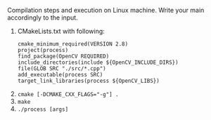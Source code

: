 Compilation steps and execution on Linux machine. Write your main accordingly to the input.

1. CMakeLists.txt with following:
    ```
    cmake_minimum_required(VERSION 2.8)
    project(process)
    find_package(OpenCV REQUIRED)
    include_directories(include ${OpenCV_INCLUDE_DIRS})
    file(GLOB SRC "./src/*.cpp")
    add_executable(process SRC)
    target_link_libraries(process ${OpenCV_LIBS})
    ```
1. `cmake [-DCMAKE_CXX_FLAGS="-g"] .`
1. `make`
1. `./process [args]`
